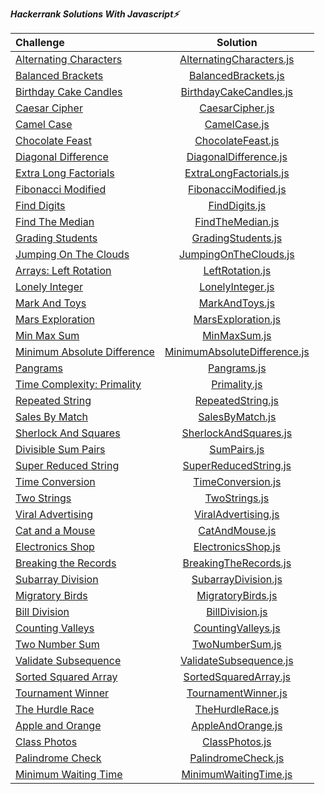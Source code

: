 ***Hackerrank Solutions With Javascript⚡️***

| Challenge      | Solution | 
| :---        |    :----:   | 
| [Alternating Characters](https://www.hackerrank.com/challenges/alternating-characters/problem?h_r=internal-search)     | [AlternatingCharacters.js](https://github.com/esrasen9/hacker-rank-challenges-js/blob/master/AlternatingCharacters.js)       |
| [Balanced Brackets](https://www.hackerrank.com/challenges/balanced-brackets/problem?h_r=internal-search)   |[BalancedBrackets.js](https://github.com/esrasen9/hacker-rank-challenges-js/blob/master/BalancedBrackets.js)   | 
| [Birthday Cake Candles](https://www.hackerrank.com/challenges/birthday-cake-candles/problem?h_r=internal-search) |[BirthdayCakeCandles.js](https://github.com/esrasen9/hacker-rank-challenges-js/blob/master/BirthdayCakeCandles.js)|
| [Caesar Cipher](https://www.hackerrank.com/challenges/caesar-cipher-1/problem) |[CaesarCipher.js](https://github.com/esrasen9/hacker-rank-challenges-js/blob/master/CaesarCipher.js)|
| [Camel Case](https://www.hackerrank.com/challenges/camelcase/problem) |[CamelCase.js](https://github.com/esrasen9/hacker-rank-challenges-js/blob/master/CamelCase.js)|
| [Chocolate Feast](https://www.hackerrank.com/challenges/chocolate-feast/problem) |[ChocolateFeast.js](https://github.com/esrasen9/hacker-rank-challenges-js/blob/master/ChocolateFeast.js)|
| [Diagonal Difference](https://www.hackerrank.com/challenges/diagonal-difference/problem) |[DiagonalDifference.js](https://github.com/esrasen9/hacker-rank-challenges-js/blob/master/DiagonalDifference.js)|
| [Extra Long Factorials](https://www.hackerrank.com/challenges/extra-long-factorials/problem) |[ExtraLongFactorials.js](https://github.com/esrasen9/hacker-rank-challenges-js/blob/master/ExtraLongFactorials.js)|
| [Fibonacci Modified](https://www.hackerrank.com/challenges/fibonacci-modified/problem) |[FibonacciModified.js](https://github.com/esrasen9/hacker-rank-challenges-js/blob/master/FibonacciModified.js)|
| [Find Digits](https://www.hackerrank.com/challenges/find-digits/problem) |[FindDigits.js](https://github.com/esrasen9/hacker-rank-challenges-js/blob/master/FindDigits.js)|
| [Find The Median](https://www.hackerrank.com/challenges/find-the-median/problem) |[FindTheMedian.js](https://github.com/esrasen9/hacker-rank-challenges-js/blob/master/FindTheMedian.js)|
| [Grading Students](https://www.hackerrank.com/challenges/three-month-preparation-kit-grading/problem) |[GradingStudents.js](https://github.com/esrasen9/hacker-rank-challenges-js/blob/master/GradingStudents.js)|
| [Jumping On The Clouds](https://www.hackerrank.com/challenges/jumping-on-the-clouds/problem) |[JumpingOnTheClouds.js](https://github.com/esrasen9/hacker-rank-challenges-js/blob/master/JumpingOnTheClouds.js)|
| [Arrays: Left Rotation](https://www.hackerrank.com/challenges/ctci-array-left-rotation/problem) |[LeftRotation.js](https://github.com/esrasen9/hacker-rank-challenges-js/blob/master/LeftRotation.js)|
| [Lonely Integer](https://www.hackerrank.com/challenges/ctci-lonely-integer/problem) |[LonelyInteger.js](https://github.com/esrasen9/hacker-rank-challenges-js/blob/master/LonelyInteger.js)|
| [Mark And Toys](https://www.hackerrank.com/challenges/mark-and-toys/problem) |[MarkAndToys.js](https://github.com/esrasen9/hacker-rank-challenges-js/blob/master/MarkAndToys.js)|
| [Mars Exploration](https://www.hackerrank.com/challenges/mars-exploration/problem) |[MarsExploration.js](https://github.com/esrasen9/hacker-rank-challenges-js/blob/master/MarsExploration.js)|
| [Min Max Sum](https://www.hackerrank.com/challenges/mini-max-sum/problem) |[MinMaxSum.js](https://github.com/esrasen9/hacker-rank-challenges-js/blob/master/MinMaxSum.js)|
| [Minimum Absolute Difference](https://www.hackerrank.com/challenges/minimum-absolute-difference-in-an-array/problem) |[MinimumAbsoluteDifference.js](https://github.com/esrasen9/hacker-rank-challenges-js/blob/master/MinimumAbsoluteDifference.js)|
| [Pangrams](https://www.hackerrank.com/challenges/pangrams/problem) |[Pangrams.js](https://github.com/esrasen9/hacker-rank-challenges-js/blob/master/Pangrams.js)|
| [Time Complexity: Primality](https://www.hackerrank.com/challenges/ctci-big-o/problem) |[Primality.js](https://github.com/esrasen9/hacker-rank-challenges-js/blob/master/Primality.js)|
| [Repeated String](https://www.hackerrank.com/challenges/repeated-string/problem) |[RepeatedString.js](https://github.com/esrasen9/hacker-rank-challenges-js/blob/master/RepeatedString.js)|
| [Sales By Match](https://www.hackerrank.com/challenges/sock-merchant/problem) |[SalesByMatch.js](https://github.com/esrasen9/hacker-rank-challenges-js/blob/master/SalesByMatch.js)|
| [Sherlock And Squares](https://www.hackerrank.com/challenges/sherlock-and-squares/problem) |[SherlockAndSquares.js](https://github.com/esrasen9/hacker-rank-challenges-js/blob/master/SherlockAndSquares.js)|
| [Divisible Sum Pairs](https://www.hackerrank.com/challenges/divisible-sum-pairs/problem) |[SumPairs.js](https://github.com/esrasen9/hacker-rank-challenges-js/blob/master/SumPairs.js)|
| [Super Reduced String](https://www.hackerrank.com/challenges/reduced-string/problem) |[SuperReducedString.js](https://github.com/esrasen9/hacker-rank-challenges-js/blob/master/SuperReducedString.js)|
| [Time Conversion](https://www.hackerrank.com/challenges/time-conversion/problem) |[TimeConversion.js](https://github.com/esrasen9/hacker-rank-challenges-js/blob/master/TimeConversion.js)|
| [Two Strings](https://www.hackerrank.com/challenges/two-strings/problem) |[TwoStrings.js](https://github.com/esrasen9/hacker-rank-challenges-js/blob/master/TwoStrings.js)|
| [Viral Advertising](https://www.hackerrank.com/challenges/strange-advertising/problem) |[ViralAdvertising.js](https://github.com/esrasen9/hacker-rank-challenges-js/blob/master/ViralAdvertising.js)|
| [Cat and a Mouse](https://www.hackerrank.com/challenges/cats-and-a-mouse/problem) |[CatAndMouse.js](https://github.com/esrasen9/hacker-rank-challenges-js/blob/master/CatAndMouse.js)|
| [Electronics Shop](https://www.hackerrank.com/challenges/electronics-shop/problem) |[ElectronicsShop.js](https://github.com/esrasen9/hacker-rank-challenges-js/blob/master/ElectronicsShop.js)|
| [Breaking the Records](https://www.hackerrank.com/challenges/breaking-best-and-worst-records/problem) |[BreakingTheRecords.js](https://github.com/esrasen9/hacker-rank-challenges-js/blob/master/BreakingTheRecords.js)|
| [Subarray Division](https://www.hackerrank.com/challenges/the-birthday-bar/problem)| [SubarrayDivision.js](https://github.com/esrasen9/hacker-rank-challenges-js/blob/master/SubarrayDivision.js)|
| [Migratory Birds](https://www.hackerrank.com/challenges/migratory-birds/problem) | [MigratoryBirds.js](https://github.com/esrasen9/hacker-rank-challenges-js/blob/master/MigratoryBirds.js) |
| [Bill Division](https://www.hackerrank.com/challenges/bon-appetit/problem)| [BillDivision.js](https://github.com/esrasen9/hacker-rank-challenges-js/blob/master/BillDivision.js)|
| [Counting Valleys](https://www.hackerrank.com/challenges/counting-valleys/problem)| [CountingValleys.js](https://github.com/esrasen9/hacker-rank-challenges-js/blob/master/CountingValleys.js)|
| [Two Number Sum](https://www.algoexpert.io/questions/Two%20Number%20Sum)| [TwoNumberSum.js](https://github.com/esrasen9/hacker-rank-challenges-js/blob/master/TwoNumberSum.js)|
| [Validate Subsequence](https://www.algoexpert.io/questions/Validate%20Subsequence)| [ValidateSubsequence.js](https://github.com/esrasen9/hacker-rank-challenges-js/blob/master/ValidateSubsequence.js)|
| [Sorted Squared Array](https://www.algoexpert.io/questions/Sorted%20Squared%20Array)| [SortedSquaredArray.js](https://github.com/esrasen9/hacker-rank-challenges-js/blob/master/SortedSquaredArray.js)|
| [Tournament Winner](https://www.algoexpert.io/questions/Tournament%20Winner)| [TournamentWinner.js](https://github.com/esrasen9/hacker-rank-challenges-js/blob/master/TournamentWinner.js)|
| [The Hurdle Race](https://www.hackerrank.com/challenges/the-hurdle-race/problem)| [TheHurdleRace.js](https://github.com/esrasen9/hacker-rank-challenges-js/blob/master/TheHurdleRace.js)|
| [Apple and Orange](https://www.hackerrank.com/challenges/apple-and-orange/problem)| [AppleAndOrange.js](https://github.com/esrasen9/hacker-rank-challenges-js/blob/master/AppleAndOrange.js)|
| [Class Photos](https://www.algoexpert.io/questions/Class%20Photos)| [ClassPhotos.js](https://github.com/esrasen9/hacker-rank-challenges-js/blob/master/ClassPhotos.js)| 
| [Palindrome Check](https://www.algoexpert.io/questions/Palindrome%20Check)|[PalindromeCheck.js](https://github.com/esrasen9/hacker-rank-challenges-js/blob/master/PalindromeCheck.js)|
| [Minimum Waiting Time](https://www.algoexpert.io/questions/Minimum%20Waiting%20Time)| [MinimumWaitingTime.js](https://github.com/esrasen9/hacker-rank-challenges-js/blob/master/MinimumWaitingTime.js)|